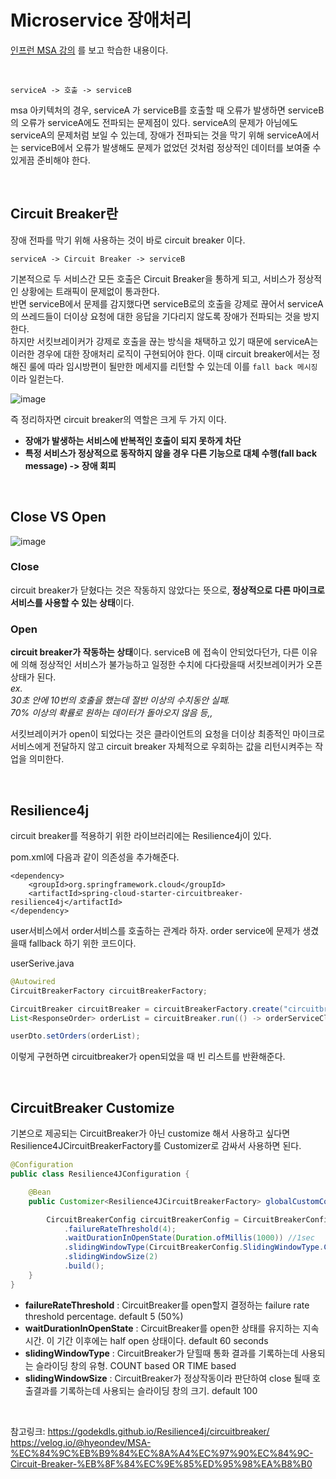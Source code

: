 # Microservice 장애처리

[인프런 MSA 강의](https://www.inflearn.com/course/%EC%8A%A4%ED%94%84%EB%A7%81-%ED%81%B4%EB%9D%BC%EC%9A%B0%EB%93%9C-%EB%A7%88%EC%9D%B4%ED%81%AC%EB%A1%9C%EC%84%9C%EB%B9%84%EC%8A%A4)
를 보고 학습한 내용이다. 

</br>

```
serviceA -> 호출 -> serviceB
```

msa 아키텍처의 경우, serviceA 가 serviceB를 호출할 때 오류가 발생하면 serviceB의 오류가 serviceA에도 전파되는 문제점이 있다. 
serviceA의 문제가 아님에도 serviceA의 문제처럼 보일 수 있는데, 장애가 전파되는 것을 막기 위해 serviceA에서는 serviceB에서 오류가 발생해도 문제가 없었던 것처럼 정상적인 데이터를 보여줄 수 있게끔 준비해야 한다. 

</br>

## Circuit Breaker란

장애 전파를 막기 위해 사용하는 것이 바로 circuit breaker 이다. 

```
serviceA -> Circuit Breaker -> serviceB
```

기본적으로 두 서비스간 모든 호출은 Circuit Breaker을 통하게 되고, 서비스가 정상적인 상황에는 트래픽이 문제없이 통과한다.    
반면 serviceB에서 문제를 감지했다면 serviceB로의 호출을 강제로 끊어서 serviceA의 쓰레드들이 더이상 요청에 대한 응답을 기다리지 않도록 장애가 전파되는 것을 방지한다.    
하지만 서킷브레이커가 강제로 호출을 끊는 방식을 채택하고 있기 때문에 serviceA는 이러한 경우에 대한 장애처리 로직이 구현되어야 한다. 이때 circuit breaker에서는 정해진 룰에 따라 임시방편이 될만한 메세지를 리턴할 수 있는데 이를  `fall back 메시징`이라 일컫는다. 

![image](https://user-images.githubusercontent.com/45115557/200856565-23f3d796-6088-450e-ba7a-0b87318b3838.png)

즉 정리하자면 circuit breaker의 역할은 크게 두 가지 이다. 

* **장애가 발생하는 서비스에 반복적인 호출이 되지 못하게 차단**
* **특정 서비스가 정상적으로 동작하지 않을 경우 다른 기능으로 대체 수행(fall back message) -> 장애 회피** 

</br>

## Close VS Open

![image](https://user-images.githubusercontent.com/45115557/200859651-61ec97f2-786a-4e68-b69b-b85d3318eb38.png)


### Close

circuit breaker가 닫혔다는 것은 작동하지 않았다는 뜻으로, **정상적으로 다른 마이크로 서비스를 사용할 수 있는 상태**이다. 

### Open

**circuit breaker가 작동하는 상태**이다. serviceB 에 접속이 안되었다던가, 다른 이유에 의해 정상적인 서비스가 불가능하고 일정한 수치에 다다랐을때 서킷브레이커가 오픈상태가 된다.   
*ex.    
30초 안에 10번의 호출을 했는데 절반 이상의 수치동안 실패.     
70% 이상의 확률로 원하는 데이터가 돌아오지 않음 등,,*   

서킷브레이커가 open이 되었다는 것은 클라이언트의 요청을 더이상 최종적인 마이크로 서비스에게 전달하지 않고 circuit breaker 자체적으로 우회하는 값을 리턴시켜주는 작업을 의미한다. 


</br>

## Resilience4j

circuit breaker를 적용하기 위한 라이브러리에는 Resilience4j이 있다. 

pom.xml에 다음과 같이 의존성을 추가해준다. 

```
<dependency>
    <groupId>org.springframework.cloud</groupId>
    <artifactId>spring-cloud-starter-circuitbreaker-resilience4j</artifactId>
</dependency>
```

user서비스에서 order서비스를 호출하는 관계라 하자. order service에 문제가 생겼을때 fallback 하기 위한 코드이다. 

userSerive.java
```java
@Autowired
CircuitBreakerFactory circuitBreakerFactory;

CircuitBreaker circuitBreaker = circuitBreakerFactory.create("circuitbreaker");
List<ResponseOrder> orderList = circuitBreaker.run(() -> orderServiceClient.getOrders(userId), throwable -> new ArrayList());

userDto.setOrders(orderList);
```

이렇게 구현하면 circuitbreaker가 open되었을 때 빈 리스트를 반환해준다. 

</br>


## CircuitBreaker Customize

기본으로 제공되는 CircuitBreaker가 아닌 customize 해서 사용하고 싶다면 Resilience4JCircuitBreakerFactory를 Customizer로 감싸서 사용하면 된다. 

```java
@Configuration
public class Resilience4JConfiguration {

    @Bean
    public Customizer<Resilience4JCircuitBreakerFactory> globalCustomConfiguartion() {

        CircuitBreakerConfig circuitBreakerConfig = CircuitBreakerConfig.custom()
            .failureRateThreshold(4);
            .waitDurationInOpenState(Duration.ofMillis(1000)) //1sec
            .slidingWindowType(CircuitBreakerConfig.SlidingWindowType.COUNT_BASED)
            .slidingWindowSize(2)
            .build();
    }
}
```

* **failureRateThreshold** : CircuitBreaker를 open할지 결정하는 failure rate threshold percentage. default 5 (50%)
* **waitDurationInOpenState** : CircuitBreaker를 open한 상태를 유지하는 지속 시간. 이 기간 이후에는 half open 상태이다. default 60 seconds
* **slidingWindowType** : CircuitBreaker가 닫힐때 통화 결과를 기록하는데 사용되는 슬라이딩 창의 유형. COUNT based OR TIME based
* **slidingWindowSize** : CircuitBreaker가 정상작동이라 판단하여 close 될때 호출결과를 기록하는데 사용되는 슬라이딩 창의 크기. default 100

</br>

참고링크:
https://godekdls.github.io/Resilience4j/circuitbreaker/   
https://velog.io/@hyeondev/MSA-%EC%84%9C%EB%B9%84%EC%8A%A4%EC%97%90%EC%84%9C-Circuit-Breaker-%EB%8F%84%EC%9E%85%ED%95%98%EA%B8%B0   

